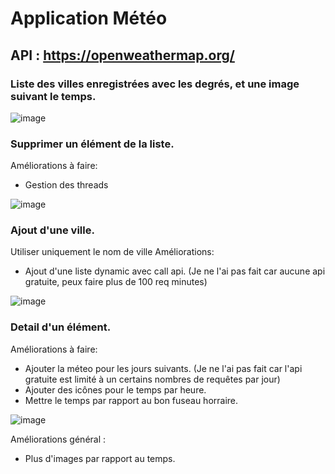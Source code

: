 # Application Météo 
## API : https://openweathermap.org/
### Liste des villes enregistrées avec les degrés, et une image suivant le temps. 
![image](https://user-images.githubusercontent.com/85078197/120120321-d35bcd80-c19c-11eb-829e-7bf43475c8d2.png)

### Supprimer un élément de la liste.
Améliorations à faire:
- Gestion des threads

![image](https://user-images.githubusercontent.com/85078197/120120446-8cbaa300-c19d-11eb-97a0-f2aeb40ca593.png)

### Ajout d'une ville.
Utiliser uniquement le nom de ville
Améliorations: 
- Ajout d'une liste dynamic avec call api. (Je ne l'ai pas fait car aucune api gratuite, peux faire plus de 100 req minutes)

![image](https://user-images.githubusercontent.com/85078197/120120448-9b08bf00-c19d-11eb-9e90-f0a1bb4084e4.png)

### Detail d'un élément.
Améliorations à faire:
- Ajouter la méteo pour les jours suivants. (Je ne l'ai pas fait car l'api gratuite est limité à un certains nombres de requêtes par jour)
- Ajouter des icônes pour le temps par heure.
- Mettre le temps par rapport au bon fuseau horraire.

![image](https://user-images.githubusercontent.com/85078197/120120456-ae1b8f00-c19d-11eb-830d-fc368be00aa8.png)

Améliorations général :
- Plus d'images par rapport au temps.

